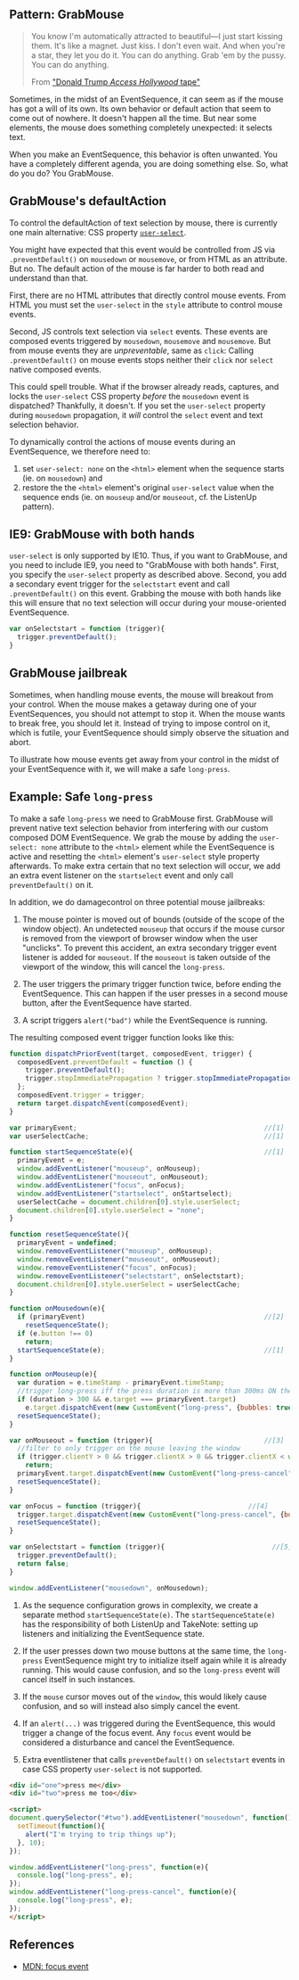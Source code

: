 ## Pattern: GrabMouse

> You know I'm automatically attracted to beautiful—I just start kissing them. 
> It's like a magnet. Just kiss. I don't even wait. And when you're a star, they let you do it. 
> You can do anything. Grab 'em by the pussy. You can do anything.
> 
>   From ["Donald Trump *Access Hollywood* tape"](https://en.wikipedia.org/wiki/Donald_Trump_Access_Hollywood_tape)

Sometimes, in the midst of an EventSequence, it can seem as if the mouse has got a will of its own.
Its own behavior or default action that seem to come out of nowhere.
It doesn't happen all the time.
But near some elements, the mouse does something completely unexpected: it selects text. 

When you make an EventSequence, this behavior is often unwanted. You have a completely different agenda,
you are doing something else. So, what do you do? You GrabMouse.

## GrabMouse's defaultAction

To control the defaultAction of text selection by mouse, there is currently one main alternative:
CSS property [`user-select`](https://developer.mozilla.org/en-US/docs/Web/CSS/user-select).

You might have expected that this event would be controlled from JS via `.preventDefault()`
on `mousedown` or `mousemove`, or from HTML as an attribute. But no. The default action of the mouse 
is far harder to both read and understand than that.

First, there are no HTML attributes that directly control mouse events. 
From HTML you must set the `user-select` in the `style` attribute to control mouse events.
                                            
Second, JS controls text selection via `select` events. These events are
composed events triggered by `mousedown`, `mousemove` and `mousemove`. 
But from mouse events they are *unpreventable*, same as `click`: 
Calling `.preventDefault()` on mouse events stops neither their `click` nor `select` native 
composed events.

This could spell trouble. What if the browser already reads, captures, and locks the 
`user-select` CSS property *before* the `mousedown` event is dispatched? Thankfully, it doesn't. 
If you set the `user-select` property during `mousedown` propagation, it *will* control the 
`select` event and text selection behavior.

To dynamically control the actions of mouse events during an EventSequence, we therefore need to:
1. set `user-select: none` on the `<html>` element when the sequence starts (ie. on `mousedown`) and
2. restore the the `<html>` element's original `user-select` value when the sequence ends 
   (ie. on `mouseup` and/or `mouseout`, cf. the ListenUp pattern). 

## IE9: GrabMouse with both hands

`user-select` is only supported by IE10. Thus, if you want to GrabMouse, and you need to include IE9,
you need to "GrabMouse with both hands". First, you specify the `user-select` property as described above.
Second, you add a secondary event trigger for the `selectstart` event and call `.preventDefault()` on 
this event. Grabbing the mouse with both hands like this will ensure that no text selection will occur 
during your mouse-oriented EventSequence.

```javascript
var onSelectstart = function (trigger){                           
  trigger.preventDefault();
}
```

## GrabMouse jailbreak

Sometimes, when handling mouse events, the mouse will breakout from your control. 
When the mouse makes a getaway during one of your EventSequences, you should not attempt to stop it.
When the mouse wants to break free, you should let it. Instead of trying to impose control on it,
which is futile, your EventSequence should simply observe the situation and abort.

To illustrate how mouse events get away from your control in the midst of your EventSequence with it,
we will make a safe `long-press`.

## Example: Safe `long-press`

To make a safe `long-press` we need to GrabMouse first. GrabMouse will prevent native text selection 
behavior from interfering with our custom composed DOM EventSequence. We grab the mouse by adding
the `user-select: none` attribute to the `<html>` element while the EventSequence is active and 
resetting the `<html>` element's `user-select` style property afterwards.
To make extra certain that no text selection will occur, we add an extra event listener on the 
`startselect` event and only call `preventDefault()` on it.

In addition, we do damagecontrol on three potential mouse jailbreaks:

1. The mouse pointer is moved out of bounds (outside of the scope of the window object). 
   An undetected `mouseup` that occurs if the mouse cursor is removed from the viewport of browser window
   when the user "unclicks". To prevent this accident, an extra secondary trigger event listener is added 
   for `mouseout`. If the `mouseout` is taken outside of the viewport of the window, this will cancel the `long-press`.

2. The user triggers the primary trigger function twice, before ending the EventSequence.
   This can happen if the user presses in a second mouse button, after the EventSequence have started. 

3. A script triggers `alert("bad")` while the EventSequence is running.

The resulting composed event trigger function looks like this:

```javascript
function dispatchPriorEvent(target, composedEvent, trigger) {
  composedEvent.preventDefault = function () {
    trigger.preventDefault();
    trigger.stopImmediatePropagation ? trigger.stopImmediatePropagation() : trigger.stopPropagation();
  };
  composedEvent.trigger = trigger;
  return target.dispatchEvent(composedEvent);
}

var primaryEvent;                                               //[1]
var userSelectCache;                                            //[1]

function startSequenceState(e){                                 //[1]
  primaryEvent = e;                                     
  window.addEventListener("mouseup", onMouseup);             
  window.addEventListener("mouseout", onMouseout);           
  window.addEventListener("focus", onFocus);           
  window.addEventListener("startselect", onStartselect);           
  userSelectCache = document.children[0].style.userSelect;
  document.children[0].style.userSelect = "none";
}

function resetSequenceState(){
  primaryEvent = undefined;                                     
  window.removeEventListener("mouseup", onMouseup);             
  window.removeEventListener("mouseout", onMouseout);           
  window.removeEventListener("focus", onFocus);           
  window.removeEventListener("selectstart", onSelectstart);           
  document.children[0].style.userSelect = userSelectCache;
}

function onMousedown(e){                                        
  if (primaryEvent)                                             //[2]
    resetSequenceState();                                       
  if (e.button !== 0)                                           
    return;
  startSequenceState(e);                                        //[1]     
}

function onMouseup(e){                                          
  var duration = e.timeStamp - primaryEvent.timeStamp;
  //trigger long-press iff the press duration is more than 300ms ON the exact same mouse event target.
  if (duration > 300 && e.target === primaryEvent.target)       
    e.target.dispatchEvent(new CustomEvent("long-press", {bubbles: true, composed: true, detail: duration}));
  resetSequenceState();                                         
}

var onMouseout = function (trigger){                            //[3]
  //filter to only trigger on the mouse leaving the window
  if (trigger.clientY > 0 && trigger.clientX > 0 && trigger.clientX < window.innerWidth && trigger.clientY < window.innerHeight)
    return;                                                     
  primaryEvent.target.dispatchEvent(new CustomEvent("long-press-cancel", {bubbles: true, composed: true}));
  resetSequenceState();                                         
}

var onFocus = function (trigger){                           //[4]
  trigger.target.dispatchEvent(new CustomEvent("long-press-cancel", {bubbles: true, composed: true, detail: duration}));
  resetSequenceState();                                         
}

var onSelectstart = function (trigger){                           //[5]
  trigger.preventDefault();
  return false;
}

window.addEventListener("mousedown", onMousedown);              
```
1. As the sequence configuration grows in complexity, we create a separate method `startSequenceState(e)`.
   The `startSequenceState(e)` has the responsibility of both ListenUp and TakeNote: 
   setting up listeners and initializing the EventSequence state.
 
2. If the user presses down two mouse buttons at the same time, the `long-press` EventSequence might
   try to initialize itself again while it is already running. 
   This would cause confusion, and so the `long-press` event will cancel itself in such instances.
   
3. If the `mouse` cursor moves out of the `window`, this would likely cause confusion, and so will
   instead also simply cancel the event.
   
4. If an `alert(...)` was triggered during the EventSequence, this would trigger a change of the focus event. 
   Any `focus` event would be considered a disturbance and cancel the EventSequence.
   
5. Extra eventlistener that calls `preventDefault()` on `selectstart` events in case CSS property 
   `user-select` is not supported.

```html
<div id="one">press me</div>
<div id="two">press me too</div>

<script>
document.querySelector("#two").addEventListener("mousedown", function(){
  setTimeout(function(){
    alert("I'm trying to trip things up");
  }, 10);
});

window.addEventListener("long-press", function(e){
  console.log("long-press", e);
});
window.addEventListener("long-press-cancel", function(e){
  console.log("long-press", e);
});
</script>
```

## References

 * [MDN: focus event](https://developer.mozilla.org/en-US/docs/Web/API/Element/focus_event)
